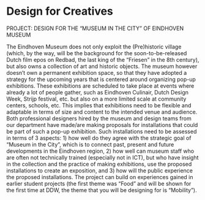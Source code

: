 # Design for Creatives

PROJECT: DESIGN FOR THE “MUSEUM IN THE CITY” OF EINDHOVEN MUSEUM

The Eindhoven Museum does not only exploit the (Pre)historic village (which, by the way, will be the background for the soon-to-be-released Dutch film epos on Redbad, the last king of the “Friesen” in the 8th century), but also owns a collection of art and historic objects. The museum however doesn’t own a permanent exhibition space, so that they have adopted a strategy for the upcoming years that is centered around organizing pop-up exhibitions. These exhibitions are scheduled to take place at events where already a lot of people gather, such as Eindhoven Culinair, Dutch Design Week, Strijp festival, etc. but also on a more limited scale at community centers, schools, etc. This implies that exhibitions need to be flexible and adaptable in terms of size and content to the intended venue and audience. Both professional designers hired by the museum and design teams from our department have made/are making proposals for installations that could be part of such a pop-up exhibition. Such installations need to be assessed in terms of 3 aspects: 1) how well do they agree with the strategic goal of “Museum in the City”, which is to connect past, present and future developments in the Eindhoven region, 2) how well can museum staff who are often not technically trained (especially not in ICT), but who have insight in the collection and the practice of making exhibitions, use the proposed installations to create an exposition, and 3) how will the public experience the proposed installations. The project can build on experiences gained in earlier student projects (the first theme was “Food” and will be shown for the first time at DDW, the theme that you will be designing for is “Mobility”).

